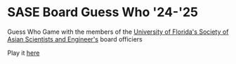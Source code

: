 ﻿# SASE Board Guess Who '24-'25

Guess Who Game with the members of the [University of Florida's Society of Asian Scientists and Engineer's](https://ufsase.com/) board officiers 

Play it [here](https://saseguesswho24.vercel.app/)


